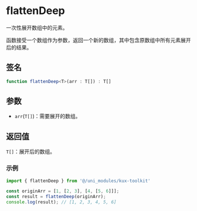 # flattenDeep

一次性展开数组中的元素。

函数接受一个数组作为参数，返回一个新的数组，其中包含原数组中所有元素展开后的结果。

## 签名

```ts
function flattenDeep<T>(arr : T[]) : T[]
```

## 参数

- `arr`(`T[]`)：需要展开的数组。

## 返回值

`T[]`：展开后的数组。

### 示例

```ts
import { flattenDeep } from '@/uni_modules/kux-toolkit'

const originArr = [1, [2, 3], [4, [5, 6]]];
const result = flattenDeep(originArr);
console.log(result); // [1, 2, 3, 4, 5, 6]
```
